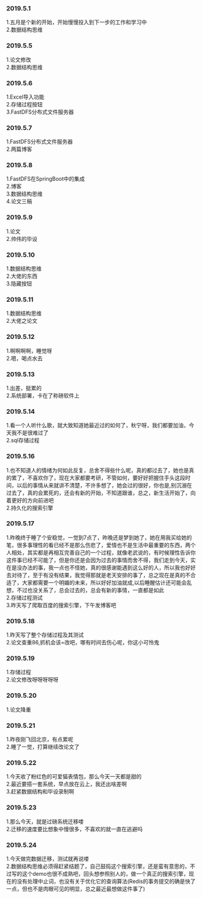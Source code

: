 ### 2019.5.1
1.五月是个新的开始，开始慢慢投入到下一步的工作和学习中<br>
2.数据结构思维<br>

### 2019.5.5
1.论文修改<br>
2.数据结构思维<br>

### 2019.5.6
1.Excel导入功能<br>
2.存储过程按钮<br>
3.FastDFS分布式文件服务器<br>

### 2019.5.7
1.FastDFS分布式文件服务器<br>
2.两篇博客<br>

### 2019.5.8
1.FastDFS在SpringBoot中的集成<br>
2.博客<br>
3.数据结构思维<br>
4.论文三稿<br>

### 2019.5.9
1.论文<br>
2.帅伟的毕设<br>

### 2019.5.10
1.数据结构思维<br>
2.大佬的东西<br>
3.隐藏按钮<br>

### 2019.5.11
1.数据结构思维<br>
2.大佬之论文<br>

### 2019.5.12
1.啊啊啊啊，睡觉呀<br>
2.嗯，喝点水去<br>

### 2019.5.13
1.出差，挺累的<br>
2.系统部署，卡在了称磅软件上<br>

### 2019.5.14
1.看一个人听什么歌，就大致知道她最近过的如何了，秋宁呀，我们都要加油，今天我不是很难过了<br>
2.sql存储过程<br>

### 2019.5.16
1.也不知道人的情绪为何如此反复，总舍不得些什么呢，真的都过去了，她也是真的累了，不喜欢你了，现在大家都要考研，不管如何，要好好把握住手头这段时间，以后的事情从来就讲不清楚，不许多想了，她会过的很好，你也是,别沉溺在过去了，真的会累死的，还会有新的开始，不知道跟谁，总之，新生活开始了，向着更好的方向前进吧<br>
2.持久化的搜索引擎<br>

### 2019.5.17
1.昨晚终于睡了个安稳觉，一觉到7点了，昨晚还是梦到她了，她在用我买给她的笔，很多事理性的看已经不是那么伤悲了，爱情也不是生活中最重要的东西，两个人相处，其实都是再相互完善自己的一个过程，就像老武说的，有时候理性告诉你这件事已经不可能了，但是你还是会因为过去的事情而舍不得，我们走到今天，实在是没办法的事，我一点也不怪她，真的很感谢能遇到这么好的人，所以我也好好去对待了，至于有没有结果，我觉得那就是老天安排的事了，总之现在是真的不合适了，大家都需要一个明媚的未来，所以好好加油就成,以后睡醒估计还可能会乱想，不过也没关系了，总会过去的，总会有新的事情，一直都是如此<br>
2.存储过程测试<br>
3.昨天写了爬取百度的搜索引擎，下午发博客吧<br>

### 2019.5.18
1.昨天写了整个存储过程及其测试<br>
2.论文查重86,抓机会该=改吧，哪有时间去伤心呢，你这小可怜鬼<br>

### 2019.5.19
1.存储过程<br>
2.论文修改呀呀呀呀呀<br>

### 2019.5.20
1.论文降重<br>

### 2019.5.21
1.昨夜刚飞回北京，有点累呢<br>
2.睡了一觉，打算继续改论文了<br>

### 2019.5.22
1.今天收了粉红色的可爱猫表情包，那么今天一天都是甜的<br>
2.最近要搭一套系统，早点放在云上，我还出啥差啊<br>
3.赶紧数据结构和毕设录制啊<br>

### 2019.5.23
1.那么今天，就是过磅系统迁移喽<br>
2.迁移的速度要比想象中慢很多，不喜欢的就一直在逃避吗<br>

### 2019.5.24
1.今天做完数据迁移，测试就再说喽<br>
2.数据结构思维必须得赶紧结题了，自己鼓捣这个搜索引擎，还是蛮有意思的，不过写的这个demo也很不成熟吧，回头想参照别人的，做一个真正的搜索引擎，现在的没有处理中止词，也没有关于优化它的查询算法(Redis的事务提交的确是快了一点，但也不是肉眼可见的明显，总之最近最想做这件事了)

